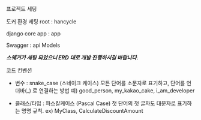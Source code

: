 프로젝트 세팅

도커 환경 세팅 root : hancycle

django core app : app

Swagger : api Models

***스웨거가 세팅 되었으니 ERD 대로 개발 진행하시길 바랍니다.***

코드 컨벤션 

- 변수 : snake_case (스네이크 케이스)
모든 단어를 소문자로 표기하고, 단어를 언더바(_) 로 연결하는 방법
예) good_person, my_kakao_cake, i_am_developer

- 클래스/타입 : 파스칼케이스 (Pascal Case)
첫 단어의 첫 글자도 대문자로 표기하는 명명 규칙.
ex) MyClass, CalculateDiscountAmount
